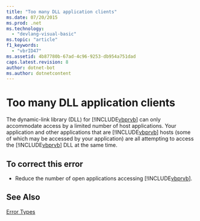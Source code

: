 ```yaml
---
title: "Too many DLL application clients"
ms.date: 07/20/2015
ms.prod: .net
ms.technology: 
  - "devlang-visual-basic"
ms.topic: "article"
f1_keywords: 
  - "vbrID47"
ms.assetid: 4b87780b-67ad-4c96-9253-db954a751dad
caps.latest.revision: 8
author: dotnet-bot
ms.author: dotnetcontent
---
```

# Too many DLL application clients
The dynamic-link library (DLL) for [!INCLUDE[vbprvb](~/includes/vbprvb-md.md)] can only accommodate access by a limited number of host applications. Your application and other applications that are [!INCLUDE[vbprvb](~/includes/vbprvb-md.md)] hosts (some of which may be accessed by your application) are all attempting to access the [!INCLUDE[vbprvb](~/includes/vbprvb-md.md)] DLL at the same time.  
  
## To correct this error  
  
-   Reduce the number of open applications accessing [!INCLUDE[vbprvb](~/includes/vbprvb-md.md)].  
  
## See Also  
 [Error Types](../../visual-basic/programming-guide/language-features/error-types.md)
